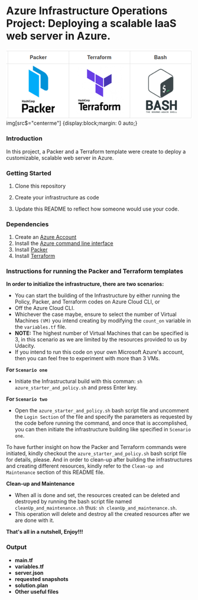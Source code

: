 # Azure Infrastructure Operations Project: Deploying a scalable IaaS web server in Azure. 

![alt text](https://github.com/taofeekaoyusuf/azurewebserver-deploymenr-with-terraform-and-packer-in-azurecloud/blob/main/project1_image.png?style=centerme)img[src$="centerme"] {display:block;margin: 0 auto;}

### Introduction

In this project, a Packer and a Terraform template were create to deploy a customizable, scalable web server in Azure.

### Getting Started

1. Clone this repository

2. Create your infrastructure as code

3. Update this README to reflect how someone would use your code.

### Dependencies

1. Create an [Azure Account](https://portal.azure.com)
2. Install the [Azure command line interface](https://docs.microsoft.com/en-us/cli/azure/install-azure-cli?view=azure-cli-latest)
3. Install [Packer](https://www.packer.io/downloads)
4. Install [Terraform](https://www.terraform.io/downloads.html)

### Instructions for running the Packer and Terraform templates

**In order to initialize the infrastructure, there are two scenarios:**

- You can start the building of the Infrastructure by either running the Policy, Packer, and Terraform codes on Azure Cloud CLI, or
- Off the Azure Cloud CLI.
- Whichever the case maybe, ensure to select the number of Virtual Machines `(VM)` you intend creating by modifying the `count_on` variable in the `variables.tf` file.
- **NOTE:** The highest number of Virtual Machines that can be specified is 3, in this scenario as we are limited by the resources provided to us by Udacity.
- If you intend to run this code on your own Microsoft Azure's account, then you can feel free to experiment with more than 3 VMs.

**For `Scenario one`**

- Initiate the Infrastructural build with this comman: `sh azure_starter_and_policy.sh` and press Enter key.

**For `Scenario two`**

- Open the `azure_starter_and_policy.sh` bash script file and uncomment the `Login Section` of the file and specify the parameters as requested by the code before running the command, and once that is accomplished, you can then initiate the infrastructure building like specified in `Scenario one`.

To have further insight on how the Packer and Terraform commands were initiated, kindly checkout the `azure_starter_and_policy.sh` bash script file for details, please. And in order to clean-up after building the infrastructures and creating different resources, kindly refer to the `Clean-up and Maintenance` section of this README file.

**Clean-up and Maintenance**

- When all is done and set, the resources created can be deleted and destroyed by running the bash script file named `cleanUp_and_maintenance.sh` thus: `sh cleanUp_and_maintenance.sh`.
- This operation will delete and destroy all the created resources after we are done with it.

**That's all in a nutshell, Enjoy!!!**

### Output

- **main.tf**
- **variables.tf**
- **server.json**
- **requested snapshots**
- **solution.plan**
- **Other useful files**
